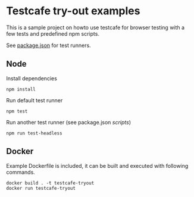 # Testcafe try-out examples

This is a sample project on howto use testcafe for browser testing with a few tests and predefined npm scripts.

See [package.json](package.json) for test runners.

## Node

Install dependencies

```
npm install
```

Run default test runner

```
npm test
```

Run another test runner (see package.json _scripts_)

```
npm run test-headless
```

## Docker

Example Dockerfile is included, it can be built and executed with following commands.

```
docker build . -t testcafe-tryout
docker run testcafe-tryout
```
